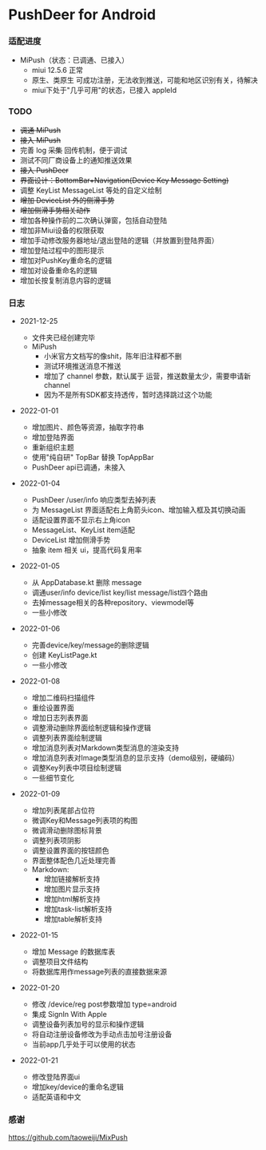 # PushDeer for Android



### 适配进度

* MiPush（状态：已调通、已接入）
  * miui 12.5.6 正常
  * 原生、类原生 可成功注册，无法收到推送，可能和地区识别有关，待解决
  * miui下处于"几乎可用"的状态，已接入 appleId

### TODO

* ~~调通 MiPush~~
* ~~接入 MiPush~~
* 完善 log ~~采集~~ 回传机制，便于调试
* 测试不同厂商设备上的通知推送效果
* ~~接入 PushDeer~~
* ~~界面设计：BottomBar+Navigation(Device Key Message Setting)~~
* 调整 KeyList MessageList 等处的自定义绘制
* ~~增加 DeviceList 外的侧滑手势~~
* ~~增加侧滑手势相关动作~~
* 增加各种操作前的二次确认弹窗，包括自动登陆
* 增加非Miui设备的权限获取
* 增加手动修改服务器地址/退出登陆的逻辑（并放置到登陆界面）
* 增加登陆过程中的图形提示
* 增加对PushKey重命名的逻辑
* 增加对设备重命名的逻辑
* 增加长按复制消息内容的逻辑

### 日志

* 2021-12-25
  * 文件夹已经创建完毕
  * MiPush
    * 小米官方文档写的像shit，陈年旧注释都不删
    * 测试环境推送消息不推送
    * 增加了 channel 参数，默认属于 运营，推送数量太少，需要申请新 channel
    * 因为不是所有SDK都支持透传，暂时选择跳过这个功能

* 2022-01-01
  * 增加图片、颜色等资源，抽取字符串
  * 增加登陆界面
  * 重新组织主题
  * 使用"纯自研" TopBar 替换 TopAppBar
  * PushDeer api已调通，未接入

* 2022-01-04
  * PushDeer /user/info 响应类型去掉列表
  * 为 MessageList 界面适配右上角箭头icon、增加输入框及其切换动画
  * 适配设置界面不显示右上角icon
  * MessageList、KeyList item适配
  * DeviceList 增加侧滑手势
  * 抽象 item 相关 ui，提高代码复用率

* 2022-01-05
  * 从 AppDatabase.kt 删除 message
  * 调通user/info device/list key/list message/list四个路由
  * 去掉message相关的各种repository、viewmodel等
  * 一些小修改

* 2022-01-06
  * 完善device/key/message的删除逻辑
  * 创建 KeyListPage.kt
  * 一些小修改

* 2022-01-08
  * 增加二维码扫描组件
  * 重绘设置界面
  * 增加日志列表界面
  * 调整滑动删除界面绘制逻辑和操作逻辑
  * 调整列表界面绘制逻辑
  * 增加消息列表对Markdown类型消息的渲染支持
  * 增加消息列表对Image类型消息的显示支持（demo级别，硬编码）
  * 调整Key列表中项目绘制逻辑
  * 一些细节变化

* 2022-01-09
  * 增加列表尾部占位符
  * 微调Key和Message列表项的构图
  * 微调滑动删除图标背景
  * 调整列表项阴影
  * 调整设置界面的按钮颜色
  * 界面整体配色几近处理完善
  * Markdown:
    * 增加链接解析支持
    * 增加图片显示支持
    * 增加html解析支持
    * 增加task-list解析支持
    * 增加table解析支持

* 2022-01-15
  * 增加 Message 的数据库表
  * 调整项目文件结构
  * 将数据库用作message列表的直接数据来源

* 2022-01-20
  * 修改 /device/reg post参数增加 type=android
  * 集成 SignIn With Apple
  * 调整设备列表加号的显示和操作逻辑
  * 将自动注册设备修改为手动点击加号注册设备
  * 当前app几乎处于可以使用的状态

* 2022-01-21
  * 修改登陆界面ui
  * 增加key/device的重命名逻辑
  * 适配英语和中文


### 感谢

https://github.com/taoweiji/MixPush